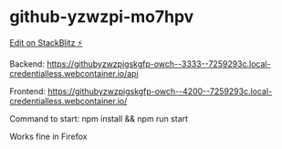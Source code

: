 # github-yzwzpi-mo7hpv

[Edit on StackBlitz ⚡️](https://stackblitz.com/edit/github-yzwzpi-mo7hpv)

Backend:
https://githubyzwzpigskgfp-owch--3333--7259293c.local-credentialless.webcontainer.io/api

Frontend:
https://githubyzwzpigskgfp-owch--4200--7259293c.local-credentialless.webcontainer.io/

Command to start:
npm install && npm run start


Works fine in Firefox
